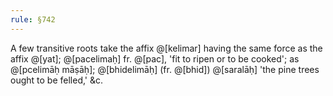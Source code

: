 ```yaml
---
rule: §742
---
```


A few transitive roots take the affix @[kelimar] having the same force as the affix @[yat]; @[pacelimaḥ] fr. @[pac], 'fit to ripen or to be cooked'; as @[pcelimāḥ māṣāḥ]; @[bhidelimāḥ] (fr. @[bhid]) @[saralāḥ] 'the pine trees ought to be felled,' &c.